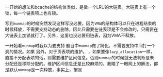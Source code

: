 一开始的想法和bcache的结构体类似，是做一个LRU的大链表。大链表上有一个锁，每一个链表项上也有锁。   

写到`munmap`的时候突然发现这样写没必要。因为`VMA`的结构体可以只在进程结束的时候释放，不需要支持动态的删除。因此只需要在链表项是不会修改的，只需要在大链表上加锁就行了。另外，这里也没必要用链表，因为VMA不释放。

一开始看`munmap`时我以为要支持
题目中`munmap`做了简化，不需要支持中间打一个洞的情况。如果
另外，对于页表项的维护。
，如果要像`lazy_allocation`一样，直接不分配表项的话，则需要维护区间信息，否则`munmap`的时候就无法判断是未分配还是移除分配的。维护区间信息还是比较麻烦的。我瞄了一眼网上的解法，都是默认`munmap`是一次释放，事实上，按照

